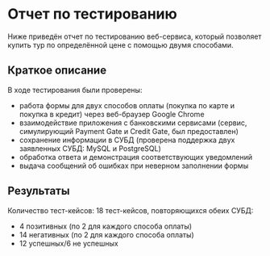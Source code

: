 # Отчет по тестированию
Ниже приведён отчет по тестированию веб-сервиса, который позволяет купить тур по определённой цене с помощью двумя способами.

## Краткое описание
В ходе тестирования были проверены:
   * работа формы для двух способов оплаты (покупка по карте и покупка в кредит) через веб-браузер Google Chrome
   * взаимодействие приложения с банковскими сервисами (сервис, симулирующий Payment Gate и Credit Gate, был предоставлен)
   * сохранение информации в СУБД (проверена поддержка двух заявленных СУБД: MySQL и PostgreSQL)
   * обработка ответа и демонстрация соответствующих уведомлений
   * выдача сообщений об ошибках при неверном заполнении формы
 

## Результаты
 Количество тест-кейсов: 18 тест-кейсов, повторяющихся обеих СУБД:
* 4 позитивных (по 2 для каждого способа оплаты)
* 14 негативных (по 2 для каждого способа оплаты)
* 12 успешных/6 не успешных


 





 
